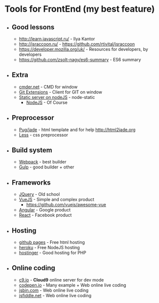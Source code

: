 
# Tools for FrontEnd (my best feature)

 - ## Good lessons
    - http://learn.javascript.ru/ - Ilya Kantor
    - http://jsraccoon.ru/ - https://github.com/rtivital/jsraccoon
    - https://developer.mozilla.org/uk/ - Resources for developers, by developers
    - https://github.com/zsolt-nagy/es6-summary - ES6 summary

 - ## Extra

    - [cmder.net](https://cmder.net) - CMD for window
    - [Git Extensions](https://github.com/gitextensions/gitextensions) - Client for GIT on window
    - [Static server on nodeJS](https://www.npmjs.com/package/node-static#installation) - node-static
        - [NodeJS](https://nodejs.org) - Of Course

 - ## Preprocessor

    - [Pug/jade](https://pugjs.org) - html template and for help http://html2jade.org
    - [Less](https://lesscss.org) - css preprocessor

 - ## Build system

    - [Webpack](https://webpack.js.org) - best builder
    - [Gulp](https://gulpjs.com) - good builder + other

 - ## Frameworks

    - [JQuery](https://jquery.com) - Old school
    - [VueJS](https://vuejs.org) - Simple and complex product
        - https://github.com/vuejs/awesome-vue
    - [Angular](https://angular.io) - Google product
    - [React](https://reactjs.org) - Facebook product

 - ## Hosting

    - [github pages](https://pages.github.com) - Free html hosting
    - [heroku](https://heroku.com) - Free NodeJS hosting
    - [hostinger](https://hostinger.com.ua) - Good hosting for PHP

 - ## Online coding

    - [c9.io](https://c9.io/c/m5UN15vxcba) - **Cloud9** online server for dev mode
    - [codepen.io](https://codepen.io) - Many example + Web online live coding
    - [jsbin.com](https://jsbin.com/) - Web online live coding
    - [jsfiddle.net](https://jsfiddle.net/) - Web online live coding
